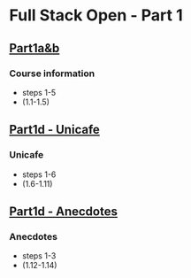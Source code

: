 # Full Stack Open - Part 1

## [Part1a&b](https://github.com/MiMa6/full-stack-open/pull/2)

### Course information
<ul>
  <li>steps 1-5</li>
  <li>(1.1-1.5)</li>
</ul>

## [Part1d - Unicafe](https://github.com/MiMa6/full-stack-open/pull/3)

### Unicafe
<ul>
  <li>steps 1-6</li>
  <li>(1.6-1.11)</li>
</ul>

## [Part1d - Anecdotes](https://github.com/MiMa6/full-stack-open/pull/4)

### Anecdotes
<ul>
  <li>steps 1-3</li>
  <li>(1.12-1.14)</li>
</ul>
